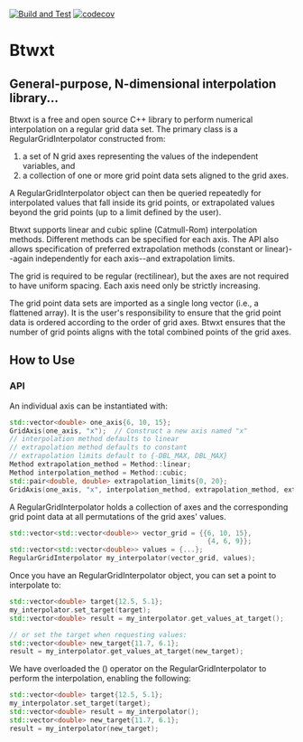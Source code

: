 [![Build and Test](https://github.com/bigladder/btwxt/actions/workflows/build-and-test.yml/badge.svg)](https://github.com/bigladder/btwxt/actions/workflows/build-and-test.yml)
[![codecov](https://codecov.io/gh/bigladder/btwxt/branch/master/graph/badge.svg)](https://codecov.io/gh/bigladder/btwxt)

# Btwxt

## General-purpose, N-dimensional interpolation library...

Btwxt is a free and open source C++ library to perform numerical interpolation on a regular grid data set. The primary
class is a RegularGridInterpolator constructed from:

1. a set of N grid axes representing the values of the independent variables, and
2. a collection of one or more grid point data sets aligned to the grid axes.

A RegularGridInterpolator object can then be queried repeatedly for interpolated values that
fall inside its grid points, or extrapolated values beyond the grid points (up to a limit defined by the user).

Btwxt supports linear and cubic spline (Catmull-Rom) interpolation methods. Different methods can be specified for each 
axis. The API also allows specification of preferred extrapolation methods (constant or linear)--again independently for
each axis--and extrapolation limits.

The grid is required to be regular (rectilinear), but the axes are not required to have uniform spacing. Each axis need
only be strictly increasing.

The grid point data sets are imported as a single long vector (i.e., a flattened array). It is the user's responsibility
to ensure that the grid point data is ordered according to the order of grid axes. Btwxt ensures that the number of 
grid points aligns with the total combined points of the grid axes.

## How to Use

### API

An individual axis can be instantiated with:

```c++
std::vector<double> one_axis{6, 10, 15};
GridAxis(one_axis, "x");  // Construct a new axis named "x"
// interpolation method defaults to linear
// extrapolation method defaults to constant
// extrapolation limits default to {-DBL_MAX, DBL_MAX}
Method extrapolation_method = Method::linear;
Method interpolation_method = Method::cubic;
std::pair<double, double> extrapolation_limits{0, 20};
GridAxis(one_axis, "x", interpolation_method, extrapolation_method, extrapolation_limits);
```

A RegularGridInterpolator holds a collection of axes and the corresponding grid point data at all permutations of the grid axes' values. 

```c++
std::vector<std::vector<double>> vector_grid = {{6, 10, 15},
                                                 {4, 6, 9}};
std::vector<std::vector<double>> values = {...};
RegularGridInterpolator my_interpolator(vector_grid, values);
```

Once you have an RegularGridInterpolator object, you can set a point to interpolate to:

```c++
std::vector<double> target{12.5, 5.1};
my_interpolator.set_target(target);
std::vector<double> result = my_interpolator.get_values_at_target();

// or set the target when requesting values:
std::vector<double> new_target{11.7, 6.1};
result = my_interpolator.get_values_at_target(new_target);
```

We have overloaded the () operator on the RegularGridInterpolator to perform the interpolation, enabling the following:

```c++
std::vector<double> target{12.5, 5.1};
my_interpolator.set_target(target);
std::vector<double> result = my_interpolator();
std::vector<double> new_target{11.7, 6.1};
result = my_interpolator(new_target);
```
